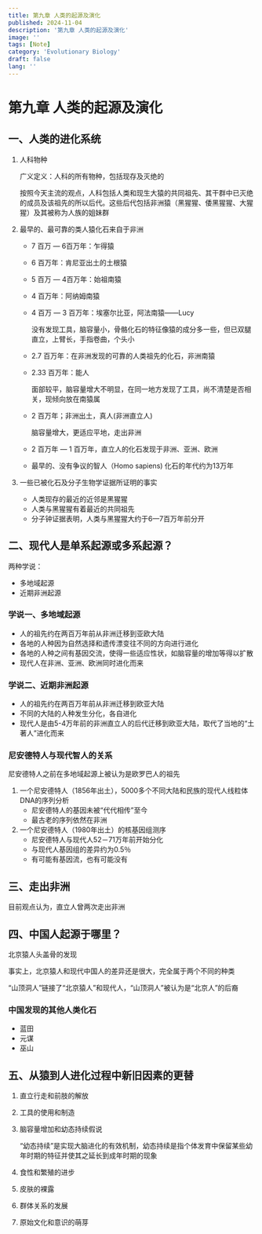 ```yaml
---
title: 第九章 人类的起源及演化
published: 2024-11-04
description: '第九章 人类的起源及演化'
image: ''
tags: [Note]
category: 'Evolutionary Biology'
draft: false 
lang: ''
---
```

# 第九章 人类的起源及演化

## 一、人类的进化系统

1. 人科物种
    
    广义定义：人科的所有物种，包括现存及灭绝的
    
    按照今天主流的观点，人科包括人类和现生大猿的共同祖先、其干群中已灭绝的成员及该祖先的所以后代。这些后代包括非洲猿（黑猩猩、倭黑猩猩、大猩猩）及其被称为人族的姐妹群
    
2. 最早的、最可靠的类人猿化石来自于非洲
    - 7 百万 — 6百万年：乍得猿
    - 6 百万年：肯尼亚出土的土根猿
    - 5 百万 — 4百万年：始祖南猿
    - 4 百万年：阿纳姆南猿
    - 4 百万 — 3 百万年：埃塞尔比亚，阿法南猿——Lucy
        
        没有发现工具，脑容量小，骨骼化石的特征像猿的成分多一些，但已双腿直立，上臂长，手指卷曲，个头小
        
    - 2.7 百万年：在非洲发现的可靠的人类祖先的化石，非洲南猿
    - 2.33 百万年：能人
        
        面部较平，脑容量增大不明显，在同一地方发现了工具，尚不清楚是否相关，现倾向放在南猿属
        
    - 2 百万年；非洲出土，真人(非洲直立人)
        
        脑容量增大，更适应平地，走出非洲
        
    - 2 百万年 — 1 百万年，直立人的化石发现于非洲、亚洲、欧洲
    - 最早的、没有争议的智人（Homo sapiens) 化石的年代约为13万年
3. 一些已被化石及分子生物学证据所证明的事实
    - 人类现存的最近的近邻是黑猩猩
    - 人类与黑猩猩有着最近的共同祖先
    - 分子钟证据表明，人类与黑猩猩大约于6—7百万年前分开

## 二、现代人是单系起源或多系起源？

两种学说：

- 多地域起源
- 近期非洲起源

### 学说一、多地域起源

- 人的祖先约在两百万年前从非洲迁移到亚欧大陆
- 各地的人种因为自然选择和遗传漂变往不同的方向进行进化
- 各地的人种之间有基因交流，使得一些适应性状，如脑容量的增加等得以扩散
- 现代人在非洲、亚洲、欧洲同时进化而来

### 学说二、近期非洲起源

- 人的祖先约在两百万年前从非洲迁移到欧亚大陆
- 不同的大陆的人种发生分化，各自进化
- 现代人是由5-4万年前的非洲直立人的后代迁移到欧亚大陆，取代了当地的“土著人”进化而来

### 尼安德特人与现代智人的关系

尼安德特人之前在多地域起源上被认为是欧罗巴人的祖先

1. 一个尼安德特人（1856年出土），5000多个不同大陆和民族的现代人线粒体DNA的序列分析
    - 尼安德特人的基因未被“代代相传”至今
    - 最古老的序列依然在非洲
2. 一个尼安德特人（1980年出土）的核基因组测序
    - 尼安德特人与现代人52－71万年前开始分化
    - 与现代人基因组的差异约为0.5％
    - 有可能有基因流，也有可能没有

## 三、走出非洲

目前观点认为，直立人曾两次走出非洲

## 四、中国人起源于哪里？

北京猿人头盖骨的发现

事实上，北京猿人和现代中国人的差异还是很大，完全属于两个不同的种类

“山顶洞人”链接了“北京猿人”和现代人，“山顶洞人”被认为是“北京人”的后裔

### 中国发现的其他人类化石

- 蓝田
- 元谋
- 巫山

## 五、从猿到人进化过程中新旧因素的更替

1. 直立行走和前肢的解放
2. 工具的使用和制造
3. 脑容量增加和幼态持续假说
    
    “幼态持续”是实现大脑进化的有效机制，幼态持续是指个体发育中保留某些幼年时期的特征并使其之延长到成年时期的现象
    
4. 食性和繁殖的进步
5. 皮肤的裸露
6. 群体关系的发展
7. 原始文化和意识的萌芽